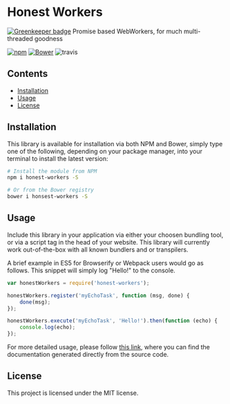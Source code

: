 # Honest Workers

[![Greenkeeper badge](https://badges.greenkeeper.io/iainreid820/honest-workers.svg)](https://greenkeeper.io/)
Promise based WebWorkers, for much multi-threaded goodness

[![npm](https://img.shields.io/npm/v/honest-workers.svg?style=flat-square)](https://www.npmjs.com/package/honest-workers) [![Bower](https://img.shields.io/bower/v/honest-workers.svg?style=flat-square)](https://github.com/iainreid820/honest-workers)
![travis](https://img.shields.io/travis/iainreid820/honest-workers/master.svg?style=flat-square)

## Contents
- [Installation](#installation)
- [Usage](#usage)
- [License](#license)

## Installation
This library is available for installation via both NPM and Bower, simply type one of the following, depending on your package manager, into your terminal to install the latest version:

```bash
# Install the module from NPM
npm i honest-workers -S

# Or from the Bower registry
bower i honsest-workers -S
```

## Usage
Include this library in your application via either your choosen bundling tool, or via a script tag in the head of your website. This library will currently work out-of-the-box with all known bundlers and or transpilers.

A brief example in ES5 for Browserify or Webpack users would go as follows. This snippet will simply log "Hello!" to the console.

```javascript
var honestWorkers = require('honest-workers');

honestWorkers.register('myEchoTask', function (msg, done) {
    done(msg);
});

honestWorkers.execute('myEchoTask', 'Hello!').then(function (echo) {
    console.log(echo);
});
```

For more detailed usage, please follow [this link](https://iainreid820.github.io/honest-workers/), where you can find the documentation generated directly from the source code.

## License
This project is licensed under the MIT license.
